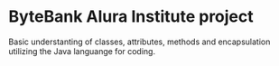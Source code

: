 # ByteBank Alura Institute project

Basic understanting of classes, attributes, methods and encapsulation utilizing the Java languange for coding.
